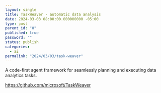 ```yaml
---
layout: single
title: TaskWeaver - automatic data analysis
date: 2024-03-03 08:00:00.000000000 -05:00
type: post
parent_id: "0"
published: true
password: ""
status: publish
categories:
  - ai
permalink: "2024/03/03/task-weaver"
---
```


A code-first agent framework for seamlessly planning and executing data analytics tasks.

https://github.com/microsoft/TaskWeaver

